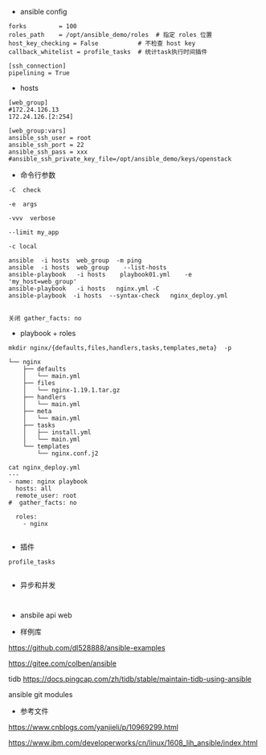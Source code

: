 - ansible config

```
forks         = 100
roles_path    = /opt/ansible_demo/roles  # 指定 roles 位置
host_key_checking = False           # 不检查 host key
callback_whitelist = profile_tasks  # 统计task执行时间插件

[ssh_connection]
pipelining = True
```


- hosts
```
[web_group]
#172.24.126.13
172.24.126.[2:254]

[web_group:vars]
ansible_ssh_user = root
ansible_ssh_port = 22 
ansible_ssh_pass = xxx
#ansible_ssh_private_key_file=/opt/ansible_demo/keys/openstack

```

- 命令行参数

```
-C  check

-e  args

-vvv  verbose

--limit my_app 

-c local 

ansible  -i hosts  web_group  -m ping
ansible  -i hosts  web_group    --list-hosts
ansible-playbook   -i hosts    playbook01.yml    -e  'my_host=web_group'
ansible-playbook   -i hosts   nginx.yml -C
ansible-playbook  -i hosts  --syntax-check   nginx_deploy.yml


关闭 gather_facts: no
```

- playbook + roles

```
mkdir nginx/{defaults,files,handlers,tasks,templates,meta}  -p

└── nginx
    ├── defaults
    │   └── main.yml
    ├── files
    │   └── nginx-1.19.1.tar.gz
    ├── handlers
    │   └── main.yml
    ├── meta
    │   └── main.yml
    ├── tasks
    │   ├── install.yml
    │   └── main.yml
    └── templates
        └── nginx.conf.j2

```

```
cat nginx_deploy.yml 
---
- name: nginx playbook
  hosts: all
  remote_user: root
#  gather_facts: no

  roles:
    - nginx


```




- 插件
```
profile_tasks


```


- 异步和并发
```


```

- ansbile api  web 

- 样例库

https://github.com/dl528888/ansible-examples

https://gitee.com/colben/ansible

tidb https://docs.pingcap.com/zh/tidb/stable/maintain-tidb-using-ansible

ansible git modules

- 参考文件

https://www.cnblogs.com/yanjieli/p/10969299.html

https://www.ibm.com/developerworks/cn/linux/1608_lih_ansible/index.html
